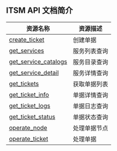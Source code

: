 ## ITSM API 文档简介
| 资源名称 | 资源描述 |
|---|---|
| [create_ticket](./create_ticket.md)| 创建单据 |
| [get_services](./get_services.md)| 服务列表查询 |
| [get_service_catalogs](./get_service_catalogs.md)| 服务目录查询 |
| [get_service_detail](./get_service_detail.md)| 服务详情查询 |
| [get_tickets](./get_tickets.md)| 获取单据列表 |
| [get_ticket_info](./get_ticket_info.md)| 单据详情查询 |
| [get_ticket_logs](./get_ticket_logs.md)| 单据日志查询 |
| [get_ticket_status](./get_ticket_status.md)| 单据状态查询 |
| [operate_node](./operate_node.md)| 处理单据节点 |
| [operate_ticket](./operate_ticket.md)| 处理单据 |

